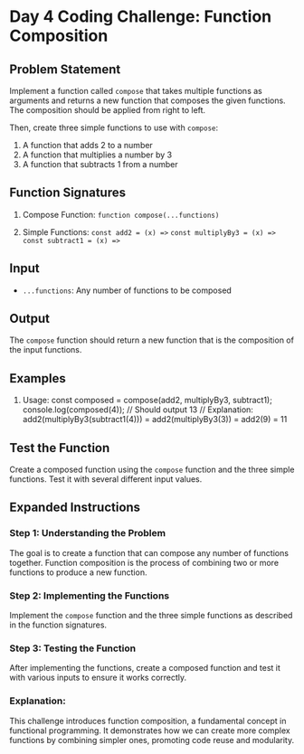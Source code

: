 # Day 4 Coding Challenge: Function Composition

## Problem Statement

Implement a function called `compose` that takes multiple functions as arguments and returns a new function that composes the given functions. The composition should be applied from right to left.

Then, create three simple functions to use with `compose`:
1. A function that adds 2 to a number
2. A function that multiplies a number by 3
3. A function that subtracts 1 from a number

## Function Signatures

1. Compose Function:
   `function compose(...functions)`

2. Simple Functions:
   `const add2 = (x) =>`
   `const multiplyBy3 = (x) =>`
   `const subtract1 = (x) =>`

## Input
- `...functions`: Any number of functions to be composed

## Output
The `compose` function should return a new function that is the composition of the input functions.

## Examples
1. Usage:
const composed = compose(add2, multiplyBy3, subtract1);
console.log(composed(4)); // Should output 13
// Explanation: add2(multiplyBy3(subtract1(4))) = add2(multiplyBy3(3)) = add2(9) = 11

## Test the Function

Create a composed function using the `compose` function and the three simple functions. Test it with several different input values.

## Expanded Instructions

### Step 1: Understanding the Problem
The goal is to create a function that can compose any number of functions together. Function composition is the process of combining two or more functions to produce a new function.

### Step 2: Implementing the Functions

Implement the `compose` function and the three simple functions as described in the function signatures.

### Step 3: Testing the Function

After implementing the functions, create a composed function and test it with various inputs to ensure it works correctly.

### Explanation:
This challenge introduces function composition, a fundamental concept in functional programming. It demonstrates how we can create more complex functions by combining simpler ones, promoting code reuse and modularity.